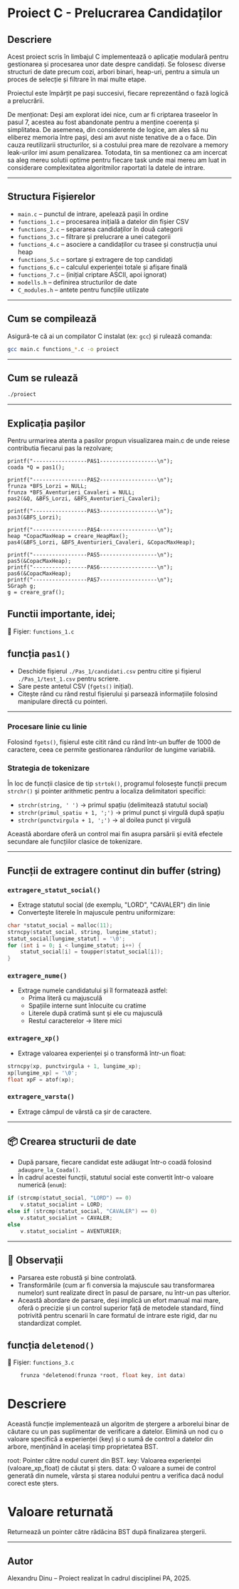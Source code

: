 # Proiect C - Prelucrarea Candidaților

## Descriere

Acest proiect scris în limbajul C implementează o aplicație modulară pentru gestionarea și procesarea unor date despre candidați. Se folosesc diverse structuri de date precum cozi, arbori binari, heap-uri, pentru a simula un proces de selecție și filtrare în mai multe etape.

Proiectul este împărțit pe pași succesivi, fiecare reprezentând o fază logică a prelucrării. 

De menționat: Deși am explorat idei nice, cum ar fi criptarea traseelor în pasul 7, acestea au fost abandonate pentru a menține coerența și simplitatea. De asemenea, din considerente de logice, am ales să nu eliberez memoria între pași, desi am avut niste tenative de a o face. Din cauza reutilizarii structurilor, si a costului prea mare de rezolvare a memory leak-urilor imi asum penalizarea. Totodata, tin sa mentionez ca am incercat sa aleg mereu solutii optime pentru fiecare task unde mai mereu am luat in considerare complexitatea algoritmilor raportati la datele de intrare.

---

## Structura Fișierelor

- `main.c` – punctul de intrare, apelează pașii în ordine
- `functions_1.c` – procesarea inițială a datelor din fișier CSV
- `functions_2.c` – separarea candidaților în două categorii
- `functions_3.c` – filtrare și prelucrare a unei categorii
- `functions_4.c` – asociere a candidaților cu trasee și construcția unui heap
- `functions_5.c` – sortare și extragere de top candidați
- `functions_6.c` – calculul experienței totale și afișare finală
- `functions_7.c` – (inițial criptare ASCII, apoi ignorat)
- `modells.h` – definirea structurilor de date
- `C_modules.h` – antete pentru funcțiile utilizate

---

## Cum se compilează

Asigură-te că ai un compilator C instalat (ex: `gcc`) și rulează comanda:

```bash
gcc main.c functions_*.c -o proiect
```

---

## Cum se rulează

```bash
./proiect
```

---

## Explicația pașilor
Pentru urmarirea atenta a pasilor propun visualizarea main.c de unde reiese contributia fiecarui pas la rezolvare;

	printf("-----------------PAS1------------------\n");
	coada *Q = pas1();

	printf("-----------------PAS2------------------\n");
	frunza *BFS_Lorzi = NULL;
	frunza *BFS_Aventurieri_Cavaleri = NULL;
	pas2(&Q, &BFS_Lorzi, &BFS_Aventurieri_Cavaleri);

	printf("-----------------PAS3------------------\n");
	pas3(&BFS_Lorzi);

	printf("-----------------PAS4------------------\n");
	heap *CopacMaxHeap = creare_HeapMax();
	pas4(&BFS_Lorzi, &BFS_Aventurieri_Cavaleri, &CopacMaxHeap);

	printf("-----------------PAS5------------------\n");
	pas5(&CopacMaxHeap);
	printf("-----------------PAS6------------------\n");
	pas6(&CopacMaxHeap);
	printf("-----------------PAS7------------------\n");
	SGraph g;
	g = creare_graf();


## Functii importante, idei;
📄 Fișier: `functions_1.c`


## funcția `pas1()`

- Deschide fișierul `./Pas_1/candidati.csv` pentru citire și fișierul `./Pas_1/test_1.csv` pentru scriere.
- Sare peste antetul CSV (`fgets()` inițial).
- Citește rând cu rând restul fișierului și parsează informațiile folosind manipulare directă cu pointeri.

---

### Procesare linie cu linie

Folosind `fgets()`, fișierul este citit rând cu rând într-un buffer de 1000 de caractere, ceea ce permite gestionarea rândurilor de lungime variabilă.

### Strategia de tokenizare

În loc de funcții clasice de tip `strtok()`, programul folosește funcții precum `strchr()` și pointer arithmetic pentru a localiza delimitatori specifici:

- `strchr(string, ' ')` → primul spațiu (delimitează statutul social)
- `strchr(primul_spatiu + 1, ';')` → primul punct și virgulă după spațiu
- `strchr(punctvirgula + 1, ';')` → al doilea punct și virgulă

Această abordare oferă un control mai fin asupra parsării și evită efectele secundare ale funcțiilor clasice de tokenizare.

---

## Funcții de extragere continut din buffer (string)

### `extragere_statut_social()`

- Extrage statutul social (de exemplu, "LORD", "CAVALER") din linie
- Convertește literele în majuscule pentru uniformizare:

```c
char *statut_social = malloc(11);
strncpy(statut_social, string, lungime_statut);
statut_social[lungime_statut] = '\0';
for (int i = 0; i < lungime_statut; i++) {
    statut_social[i] = toupper(statut_social[i]);
}
```

### `extragere_nume()`

- Extrage numele candidatului și îl formatează astfel:
  - Prima literă cu majusculă
  - Spațiile interne sunt înlocuite cu cratime
  - Literele după cratimă sunt și ele cu majusculă
  - Restul caracterelor → litere mici

### `extragere_xp()`

- Extrage valoarea experienței și o transformă într-un float:

```c
strncpy(xp, punctvirgula + 1, lungime_xp);
xp[lungime_xp] = '\0';
float xpF = atof(xp);
```

### `extragere_varsta()`

- Extrage câmpul de vârstă ca șir de caractere.

---

## 📦 Crearea structurii de date

- După parsare, fiecare candidat este adăugat într-o coadă folosind `adaugare_la_Coada()`.
- În cadrul acestei funcții, statutul social este convertit într-o valoare numerică (`enum`):

```c
if (strcmp(statut_social, "LORD") == 0)
    v.statut_socialint = LORD;
else if (strcmp(statut_social, "CAVALER") == 0)
    v.statut_socialint = CAVALER;
else
    v.statut_socialint = AVENTURIER;
```

---

## 🧾 Observații 
- Parsarea este robustă și bine controlată.
- Transformările (cum ar fi conversia la majuscule sau transformarea numelor) sunt realizate direct în pasul de parsare, nu într-un pas ulterior.
- Această abordare de parsare, deși implică un efort manual mai mare, oferă o precizie și un control superior față de metodele standard, fiind potrivită pentru scenarii în care formatul de intrare este rigid, dar nu standardizat complet.

## funcția `deletenod()`
📄 Fișier: `functions_3.c`
```c
    frunza *deletenod(frunza *root, float key, int data)
```
# Descriere
Această funcție implementează un algoritm de ștergere a arborelui binar de căutare cu un pas suplimentar de verificare a datelor. Elimină un nod cu o valoare specifică a experienței (key) și o sumă de control a datelor din arbore, menținând în același timp proprietatea BST.

root: Pointer către nodul curent din BST.
key: Valoarea experienței (valoare_xp_float) de căutat și șters.
data: O valoare a sumei de control generată din numele, vârsta și starea nodului pentru a verifica dacă nodul corect este șters.

# Valoare returnată

Returnează un pointer către rădăcina BST după finalizarea ștergerii.

---

## Autor

Alexandru Dinu – Proiect realizat în cadrul disciplinei PA, 2025.
